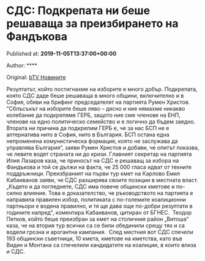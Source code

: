 
# СДС: Подкрепата ни беше решаваща за преизбирането на Фандъкова

Published at: **2019-11-05T13:37:00+00:00**

Author: ****

Original: [bTV Новините](https://btvnovinite.bg/mestnite2019/sds-podkrepata-ni-beshe-reshavashta.html)

Резултатът, който постигнахме на изборите е много добър. Подкрепата, която СДС даде беше решаваща в много общини, включително и в София, обяви на брифинг председателят на партията Румен Христов.
"Сблъсъкът на изборите беше ляво – дясно и ние нямахме никакво колебание да подкрепяме ГЕРБ, защото ние сме членове на ЕНП, членове на едно политическо семейство и е логично да бъдем заедно. Втората ни причина да подкрепим ГЕРБ е, че за нас БСП не е алтернатива нито в София, нито в България. БСП остана една непроменена комунистическа формация, която не заслужава да управлява България“, заяви Румен Христов и добави, че опитът показва, че левите водят страната ни до кризи.
Главният секретар на партията Илия Лазаров каза, че приносът на СДС е решаващ за избора на Фандъкова и той се дължи на факта, че 25 000 гласа идват от техните поддръжници.
Преизбраният на първи тур кмет на Карлово Емил Кабаиванов заяви, че СДС разширява своите позиции в местната власт.
„Където и да погледнете, СДС има повече общински кметове и по-силно влияние. Това е доказателство, че ръководството на партията е направила правилен избор, политиката с по-големите коалиционни партньори е водена правилно, и тя ще дава още по-добри резултати в годините напред", коментира Кабаиванов, цитиран от БГНЕС. 
Теодор Петков, който беше преизбран за кмет на столичния район „Витоша“ каза, че на втория тур всички са се били обединили срещу тях и са водели грозна и арогантна кампания. 
След местния вот СДС спечели 193 общински съветници, 10 кмета, кметове на кметства, като във Видин и Монтана са спечелили кандидатите на коалиции, в които влиза и СДС.
